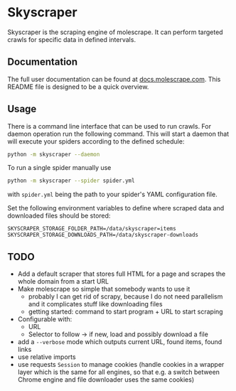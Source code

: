 # Skyscraper

Skyscraper is the scraping engine of molescrape. It can perform targeted
crawls for specific data in defined intervals.


## Documentation

The full user documentation can be found at
[docs.molescrape.com](https://docs.molescrape.com/). This README file is
designed to be a quick overview.


## Usage

There is a command line interface that can be used to run crawls. For daemon
operation run the following command. This will start a daemon that will
execute your spiders according to the defined schedule:

```bash
python -m skyscraper --daemon
```

To run a single spider manually use

```bash
python -m skyscraper --spider spider.yml
```

with `spider.yml` being the path to your spider's YAML configuration file.

Set the following environment variables to define where scraped data and
downloaded files should be stored:

```
SKYSCRAPER_STORAGE_FOLDER_PATH=/data/skyscraper=items
SKYSCRAPER_STORAGE_DOWNLOADS_PATH=/data/skyscraper-downloads
```


## TODO

* Add a default scraper that stores full HTML for a page and scrapes the
  whole domain from a start URL
* Make molescrape so simple that somebody wants to use it
  * probably I can get rid of scrapy, because I do not need parallelism and
    it complicates stuff like downloading files
  * getting started: command to start program + URL to start scraping
* Configurable with:
  * URL
  * Selector to follow -> if new, load and possibly download a file
* add a `--verbose` mode which outputs current URL, found items, found links
* use relative imports
* use requests `Session` to manage cookies (handle cookies in a wrapper
  layer which is the same for all engines, so that e.g. a switch between
  Chrome engine and file downloader uses the same cookies)
